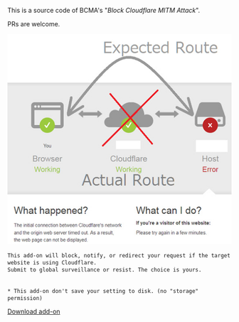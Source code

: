 This is a source code of BCMA's "*Block Cloudflare MITM Attack*".

PRs are welcome.


![](../../image/addon_bcma.jpg)


```
This add-on will block, notify, or redirect your request if the target website is using Cloudflare.
Submit to global surveillance or resist. The choice is yours.


* This add-on don't save your setting to disk. (no "storage" permission)
```

[Download add-on](https://api.searxes.eu.org/_/addon.php?dl=dl&for=bcma)